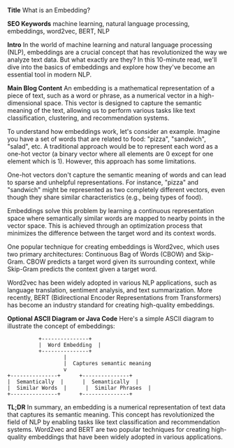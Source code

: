**Title**
What is an Embedding?

**SEO Keywords**
machine learning, natural language processing, embeddings, word2vec, BERT, NLP

**Intro**
In the world of machine learning and natural language processing (NLP), embeddings are a crucial concept that has revolutionized the way we analyze text data. But what exactly are they? In this 10-minute read, we'll dive into the basics of embeddings and explore how they've become an essential tool in modern NLP.

**Main Blog Content**
An embedding is a mathematical representation of a piece of text, such as a word or phrase, as a numerical vector in a high-dimensional space. This vector is designed to capture the semantic meaning of the text, allowing us to perform various tasks like text classification, clustering, and recommendation systems.

To understand how embeddings work, let's consider an example. Imagine you have a set of words that are related to food: "pizza", "sandwich", "salad", etc. A traditional approach would be to represent each word as a one-hot vector (a binary vector where all elements are 0 except for one element which is 1). However, this approach has some limitations.

One-hot vectors don't capture the semantic meaning of words and can lead to sparse and unhelpful representations. For instance, "pizza" and "sandwich" might be represented as two completely different vectors, even though they share similar characteristics (e.g., being types of food).

Embeddings solve this problem by learning a continuous representation space where semantically similar words are mapped to nearby points in the vector space. This is achieved through an optimization process that minimizes the difference between the target word and its context words.

One popular technique for creating embeddings is Word2vec, which uses two primary architectures: Continuous Bag of Words (CBOW) and Skip-Gram. CBOW predicts a target word given its surrounding context, while Skip-Gram predicts the context given a target word.

Word2vec has been widely adopted in various NLP applications, such as language translation, sentiment analysis, and text summarization. More recently, BERT (Bidirectional Encoder Representations from Transformers) has become an industry standard for creating high-quality embeddings.

**Optional ASCII Diagram or Java Code**
Here's a simple ASCII diagram to illustrate the concept of embeddings:

```
          +---------------+
          |  Word Embedding  |
          +---------------+
                  |
                  |  Captures semantic meaning
                  v
+---------------+      +---------------+
|  Semantically  |      |  Semantically  |
|  Similar Words  |      |  Similar Phrases  |
+---------------+      +---------------+
```

**TL;DR**
In summary, an embedding is a numerical representation of text data that captures its semantic meaning. This concept has revolutionized the field of NLP by enabling tasks like text classification and recommendation systems. Word2vec and BERT are two popular techniques for creating high-quality embeddings that have been widely adopted in various applications.